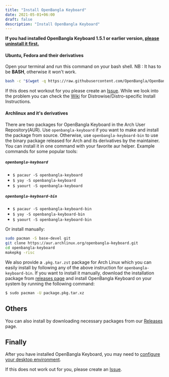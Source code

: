 ```yaml
---
title: "Install OpenBangla Keyboard"
date: 2021-05-01+06:00
draft: false
description: "Install OpenBangla Keyboard"
---
```


**If you had installed OpenBangla Keyboard 1.5.1 or earlier version, [please uninstall it first.](https://github.com/OpenBangla/OpenBangla-Keyboard/wiki/Uninstalling-OpenBangla-Keyboard)**


#### Ubuntu, Fedora and their derivatives
Open your terminal and run this command on your bash shell. NB : It has to be **BASH**, otherwise it won't work.
```bash
bash -c "$(wget -q https://raw.githubusercontent.com/OpenBangla/OpenBangla-Keyboard/master/tools/install.sh -O -)"
```

If this does not workout for you please create an [Issue](https://github.com/OpenBangla/OpenBangla-Keyboard/issues). While we look into the problem you can check the [Wiki](https://github.com/OpenBangla/OpenBangla-Keyboard/wiki/Installing-OpenBangla-Keyboard) for Distrowise/Distro-specific Install Instructions.

#### Archlinux and it's derivatives
There are two packages for OpenBangla Keyboard in the Arch User Repository(AUR). Use `openbangla-keyboard` if you want to make and install the package from source. Otherwise, use `openbangla-keyboard-bin` to use the binary package released for Arch and its derivatives by the maintainer. You can install it in one command with your favorite aur helper. Example commands for some popular tools:

##### `openbangla-keyboard`
* `$ pacaur -S openbangla-keyboard`
* `$ yay -S openbangla-keyboard`
* `$ yaourt -S openbangla-keyboard`


##### `openbangla-keyboard-bin`
* `$ pacaur -S openbangla-keyboard-bin`
* `$ yay -S openbangla-keyboard-bin`
* `$ yaourt -S openbangla-keyboard-bin`

Or install manually:
```bash
sudo pacman -S base-devel git
git clone https://aur.archlinux.org/openbangla-keyboard.git
cd openbangla-keyboard
makepkg -risc
```
We also provide a `.pkg.tar.zst` package for Arch Linux which you can easily install by following any of the above instruction for `openbangla-keyboard-bin`. If you want to install it manually, download the installation package from [releases page](https://github.com/OpenBangla/OpenBangla-Keyboard/releases) and install OpenBangla Keyboard on your system by running the following command:
```bash
$ sudo pacman -U package.pkg.tar.xz
```

## Others
You can also install by downloading necessary packages from our [Releases](https://github.com/OpenBangla/OpenBangla-Keyboard/releases) page.

## Finally
After you have installed OpenBangla Keyboard, you may need to [configure your desktop environment](https://github.com/OpenBangla/OpenBangla-Keyboard/wiki/Configuring-Environment).

If this does not work out for you, please create an [Issue](https://github.com/OpenBangla/OpenBangla-Keyboard/issues).

